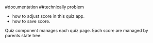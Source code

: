 #documentation
##technically problem
- how to adjust score in this quiz app.
- how to save score.  

Quiz component manages each quiz page. Each score are managed by parents state tree.  
